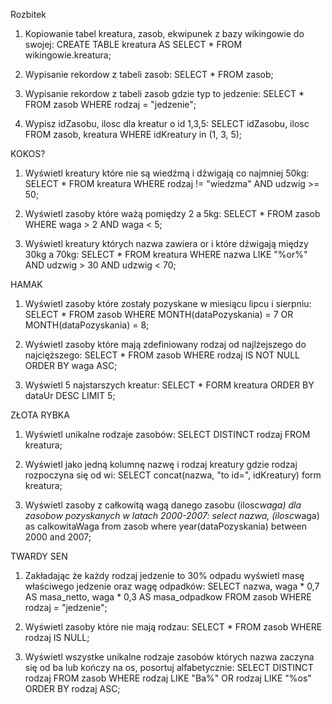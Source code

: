 Rozbitek

1) Kopiowanie tabel kreatura, zasob, ekwipunek z bazy wikingowie do swojej:
CREATE TABLE kreatura AS SELECT * FROM wikingowie.kreatura;

2) Wypisanie rekordow z tabeli zasob:
SELECT * FROM zasob;

3) Wypisanie rekordow z tabeli zasob gdzie typ to jedzenie:
SELECT * FROM zasob WHERE rodzaj = "jedzenie";

4) Wypisz idZasobu, ilosc dla kreatur o id 1,3,5:
SELECT idZasobu, ilosc FROM zasob, kreatura WHERE idKreatury in (1, 3, 5);



KOKOS?

1) Wyświetl kreatury które nie są wiedźmą i dźwigają co najmniej 50kg:
SELECT * FROM kreatura WHERE rodzaj != "wiedzma" AND udzwig >= 50;

2) Wyświetl zasoby które ważą pomiędzy 2 a 5kg:
SELECT * FROM zasob WHERE waga > 2 AND waga < 5;

3) Wyświetl kreatury których nazwa zawiera or i które dźwigają między 30kg a 70kg:
SELECT * FROM kreatura WHERE nazwa LIKE "%or%" AND udzwig > 30 AND udzwig < 70;



HAMAK

1) Wyświetl zasoby które zostały pozyskane w miesiącu lipcu i sierpniu:
SELECT * FROM zasob WHERE MONTH(dataPozyskania) = 7 OR MONTH(dataPozyskania) = 8;

2) Wyświetl zasoby które mają zdefiniowany rodzaj od najlżejszego do najcięższego:
SELECT * FROM zasob WHERE rodzaj IS NOT NULL ORDER BY waga ASC;

3) Wyświetl 5 najstarszych kreatur:
SELECT * FORM kreatura ORDER BY dataUr DESC LIMIT 5;



ZŁOTA RYBKA 

1) Wyświetl unikalne rodzaje zasobów:
SELECT DISTINCT rodzaj FROM kreatura;

2) Wyświetl jako jedną kolumnę nazwę i rodzaj kreatury gdzie rodzaj rozpoczyna się od wi:
SELECT concat(nazwa, "to id=", idKreatury) form kreatura;

3) Wyświetl zasoby z całkowitą wagą danego zasobu (ilosc*waga) dla zasobow pozyskanych w latach 2000-2007:
select nazwa, (ilosc*waga) as calkowitaWaga from zasob where year(dataPozyskania) between 2000 and 2007;



TWARDY SEN

1) Zakładając że każdy rodzaj jedzenie to 30% odpadu wyświetl masę właściwego jedzenie oraz wagę odpadków:
SELECT nazwa, waga * 0,7 AS masa_netto, waga * 0,3 AS masa_odpadkow FROM zasob WHERE rodzaj = "jedzenie";

2) Wyświetl zasoby które nie mają rodzau:
SELECT * FROM zasob WHERE rodzaj IS NULL;

3) Wyświetl wszystke unikalne rodzaje zasobów których nazwa zaczyna się od ba lub kończy na os, posortuj alfabetycznie:
SELECT DISTINCT rodzaj FROM zasob WHERE rodzaj LIKE "Ba%" OR rodzaj LIKE "%os" ORDER BY rodzaj ASC;
